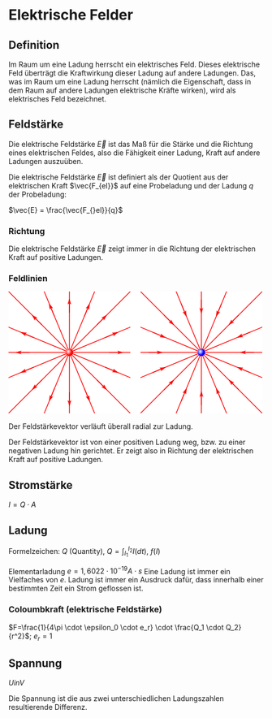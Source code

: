 # Elektrische Felder

## Definition

Im Raum um eine Ladung herrscht ein elektrisches Feld. Dieses elektrische Feld überträgt die Kraftwirkung dieser Ladung auf andere Ladungen.
Das, was im Raum um eine Ladung herrscht (nämlich die Eigenschaft, dass in dem Raum auf andere Ladungen elektrische Kräfte wirken), wird als elektrisches Feld bezeichnet.

## Feldstärke

Die elektrische Feldstärke $\vec{E}$ ist das Maß für die Stärke und die Richtung eines elektrischen Feldes, also die Fähigkeit einer Ladung, Kraft auf andere Ladungen auszuüben.

Die elektrische Feldstärke $\vec{E}$ ist definiert als der Quotient aus der elektrischen Kraft $\vec{F_{el}}$
auf eine Probeladung und der Ladung $q$ der Probeladung:

$\vec{E} = \frac{\vec{F_{}el}}{q}$

### Richtung

Die elektrische Feldstärke $\vec{E}$ zeigt immer in die Richtung der elektrischen Kraft auf positive Ladungen.

### Feldlinien

![Elektrische Feldlinien](/docs/img/f46f56ff61eb9f1939585959a1f5c6b7.png)

Der Feldstärkevektor verläuft überall radial zur Ladung.

Der Feldstärkevektor ist von einer positiven Ladung weg, bzw. zu einer negativen Ladung hin gerichtet. Er zeigt also in Richtung der elektrischen Kraft auf positive Ladungen.

## Stromstärke

$I=Q \cdot A$

## Ladung
Formelzeichen: $Q$ (Quantity), $Q=\int_{I_1}^{I_2} I(dt)$, $f(I)$

Elementarladung $e = 1,6022 \cdot 10^{-19} A \cdot s$
Eine Ladung ist immer ein Vielfaches von $e$. Ladung ist immer ein Ausdruck dafür, dass innerhalb einer bestimmten Zeit ein Strom geflossen ist.

### Coloumbkraft (elektrische Feldstärke)

$F=\frac{1}{4\pi \cdot \epsilon_0 \cdot e_r} \cdot \frac{Q_1 \cdot Q_2}{r^2}$; $e_r = 1$

## Spannung

$U in V$

Die Spannung ist die aus zwei unterschiedlichen Ladungszahlen resultierende Differenz.